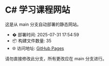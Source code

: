 # C# 学习课程网站

这是从 main 分支自动部署的静态网站。

- � 部署时间: 2025-07-31 17:54:59
- 📦 构建文件数量: 35
- 🌐 访问地址: [GitHub Pages](https://dissidia-986.github.io/csharp-learning-path/)

请勿直接修改此分支，所有更改应在 main 分支进行。

